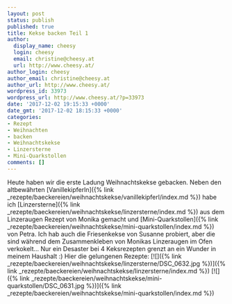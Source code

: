 ```yaml
---
layout: post
status: publish
published: true
title: Kekse backen Teil 1
author:
  display_name: cheesy
  login: cheesy
  email: christine@cheesy.at
  url: http://www.cheesy.at/
author_login: cheesy
author_email: christine@cheesy.at
author_url: http://www.cheesy.at/
wordpress_id: 33973
wordpress_url: http://www.cheesy.at/?p=33973
date: '2017-12-02 19:15:33 +0000'
date_gmt: '2017-12-02 18:15:33 +0000'
categories:
- Rezept
- Weihnachten
- backen
- Weihnachtskekse
- Linzersterne
- Mini-Quarkstollen
comments: []
---
```

Heute haben wir die erste Ladung Weihnachtskekse gebacken. Neben den altbewährten [Vanillekipferln]({% link _rezepte/baeckereien/weihnachtskekse/vanillekipferl/index.md %}) habe ich [Linzersterne]({% link _rezepte/baeckereien/weihnachtskekse/linzersterne/index.md %}) aus dem Linzeraugen Rezept von Monika gemacht und [Mini-Quarkstollen]({% link _rezepte/baeckereien/weihnachtskekse/mini-quarkstollen/index.md %}) von Petra. Ich hab auch die Friesenkekse von Susanne probiert, aber die sind während dem Zusammenkleben von Monikas Linzeraugen im Ofen verkokelt... Nur ein Desaster bei 4 Keksrezepten grenzt an ein Wunder in meinem Haushalt :)
Hier die gelungenen Rezepte:
[![]({% link _rezepte/baeckereien/weihnachtskekse/linzersterne/DSC_0632.jpg %})]({% link _rezepte/baeckereien/weihnachtskekse/linzersterne/index.md %}) [![]({% link _rezepte/baeckereien/weihnachtskekse/mini-quarkstollen/DSC_0631.jpg %})]({% link _rezepte/baeckereien/weihnachtskekse/mini-quarkstollen/index.md %})
